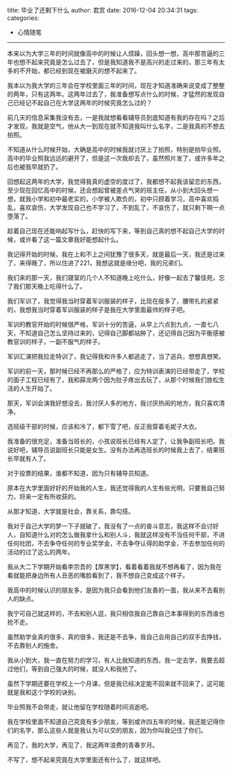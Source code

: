 title: 毕业了还剩下什么
author: 君赏
date: 2016-12-04 20:34:31
tags:
categories:
 - 心情随笔
---
本来以为大学三年的时间就像高中的时候让人烦躁，回头想一想，高中那苦逼的三年也想不起来究竟是怎么过去了，但是我知道我不是高兴的走过来的，那三年有太多的不开始，都已经到现在被磨灭的想不起来了。

我本以为我大学的三年会在学校里面三年的时间，现在才知道准确来说变成了整整的两年，只有这两年。这两年过去了，我准备想写点什么的时候，才猛然的发现自己已经记不起自己在大学这两年的时候究竟怎么过的？

前几天的信息采集我没有去，一是我就想看看辅导员到底知道有我的存在吗？之后才发现，我就是空气，他从大一到现在就不知道我叫什么名字，二是我真的不想去拍照。

不知道从什么时候开始，大确是高中的时候我就讨厌上了拍照，特别是拍毕业照。高中的毕业照我远远的避开了，但是这一次我却去了，虽然照片发了，或许多年之后也被我早就扔了。

回想起这两年的大学，我觉得我真的虚空的度过了，我都想不起我该留恋的东西，至少现在回忆高中的时候，还会想起曾被差点气哭的班主任，从小到大回头想一想，就我小学和初中最老实的，小学被人欺负的，初中只顾着学习，高中喜欢捣乱，喜欢哀伤，大学发现自己也不学习了，不到乱了，不哀伤了，就只剩下啊一点堕落了。

趁着自己现在还能响起写什么，赶快的写下来，等到自己真的想不起自己大学的时候，或许看了这一篇文章我好能想起什么。

我记得开始的时候，我在上和不上之间犹豫了很多天，就是最后一天，我还是过来了，来得晚了，所以住进了221，我想这就是缘分吧，我的兄弟们。

我们来的那一天，我们寝室的几个人不知道晚上吃什么，好像一起去了馨佳苑，忘了我们那天晚上吃得什么了。

我们军训了，我觉得我当时穿着军训服装的样子，比现在瘦多了，腰带扎的紧紧的，我想我当时穿着军训服装的样子是我在大学里面最帅的样子吧。

军训的教官开始的时候很严格，军训十分的苦逼，从早上六点到九点，一直七八天，不知道自己怎么坚持过来的，记得自己脚都站肿了，还记得自己因为平衡感被教官训的样子，一副不服气的样子。

军训汇演把我拉走特训了，我记得我和许多人都逃走了，当了逃兵，想想真想笑。

军训的前一天，那时候已经不再那么的严格了，应为特训表演的已经带走了，学校的面子工程已经有了，我和薛龙两个因为肚子疼出去玩了，从那个时候我们放松生活的人生开始了。

那天，军训会演我好想没去，我讨厌人多的地方，我讨厌热闹的地方，我只喜欢清净。

选班级干部的时候，应该和冷了，都下雪了吧，反正我穿着毛妮子大衣。

我准备的很充足，准备当班长的，小孩说班长已经有人定了，让我争副班长吧。我说好吧，辅导员说副班长只能是女生。没有办法再选班长的时候我上去了，结果班长早就有人了。

对于投票的结果，谁都不知道，因为只有辅导员知道。

原本在大学里面好好的开始我的人生，我还觉得我的人生有些光明，只要我自己努力，将来一定有所收获的。

从那才知道，大学就是社会，靠关系，靠勾搭。

我对于自己大学的梦一下子就破了，我没有了一点的奋斗意志，我这样不会讨好人，自知道什么对的怎么做我拿什么和别人斗，我就这样没有不当任何干部，不进任何社团，不去争夺任何的专业奖学金，不去争夺认得的助学金，不去参加任何的活动的过了这么的两年。

我从大二下学期开始看李宗吾的【厚黑学】，看着看着我就不想再看了，因为我在看就能把身边所有人丑恶的嘴脸看到了，我不想自己变成这个样子。

我高中的时候认识的朋友多，是因为我只会看到他们友善的一面，我从来不去看别人的缺点。

我宁可自己就这样的，不去和别人逗，我只相信我自己靠自己本事得到的东西谁也抢不走。

虽然助学金真的很多，真的很多，我还是不去争，我自己会用自己的双手去挣钱，不去靠别人的施舍。

我从小到大，我一直在努力的学习，有人比我知道的东西，我一定去学，我要去超过他们，等到自己强大的时候，就没人和我抢了。

虽然下学期还要在学校上一个月课，但是我已经决定能不回来就不回来了，这可能就是我和这个学校的诀别。

毕业照我不会带走，就让他留在学校随着时间消逝吧。

我在学校里面不知道自己究竟有多少朋友，等到或许四五年的时候，我还能记得你们的名字，那么这些人就是我认为可以交的朋友，因为你叫我记住了你们。

再见了，我的大学，再见了，我这两年浪费的青春岁月。

不写了，想不起来究竟在大学里面还有什么了，就这样吧。
